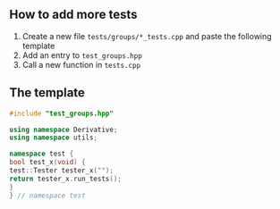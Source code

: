 ## How to add more tests

1. Create a new file `tests/groups/*_tests.cpp` and paste the following template
2. Add an entry to `test_groups.hpp`
3. Call a new function in `tests.cpp`

## The template

```cpp
#include "test_groups.hpp"

using namespace Derivative;
using namespace utils;

namespace test {
bool test_x(void) {
test::Tester tester_x("");
return tester_x.run_tests();
}
} // namespace test
```
